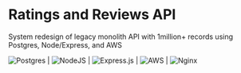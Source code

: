 # Ratings and Reviews API
System redesign of legacy monolith API with 1million+ records using Postgres, Node/Express, and AWS

![Postgres](https://img.shields.io/badge/postgres-%23316192.svg?style=for-the-badge&logo=postgresql&logoColor=white) | ![NodeJS](https://img.shields.io/badge/node.js-6DA55F?style=for-the-badge&logo=node.js&logoColor=white) | ![Express.js](https://img.shields.io/badge/express.js-%23404d59.svg?style=for-the-badge&logo=express&logoColor=%2361DAFB) | ![AWS](https://img.shields.io/badge/AWS-%23FF9900.svg?style=for-the-badge&logo=amazon-aws&logoColor=white) | ![Nginx](https://img.shields.io/badge/nginx-%23009639.svg?style=for-the-badge&logo=nginx&logoColor=white)
